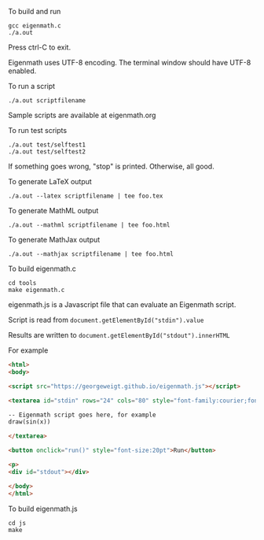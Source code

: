 To build and run

	gcc eigenmath.c
	./a.out

Press ctrl-C to exit.

Eigenmath uses UTF-8 encoding. The terminal window should have UTF-8 enabled.

To run a script

	./a.out scriptfilename

Sample scripts are available at eigenmath.org

To run test scripts

	./a.out test/selftest1
	./a.out test/selftest2

If something goes wrong, "stop" is printed.
Otherwise, all good.

To generate LaTeX output

	./a.out --latex scriptfilename | tee foo.tex

To generate MathML output

	./a.out --mathml scriptfilename | tee foo.html

To generate MathJax output

	./a.out --mathjax scriptfilename | tee foo.html

To build eigenmath.c

	cd tools
	make eigenmath.c

eigenmath.js is a Javascript file that can evaluate an Eigenmath script.

Script is read from `document.getElementById("stdin").value`

Results are written to `document.getElementById("stdout").innerHTML`

For example

```html
<html>
<body>

<script src="https://georgeweigt.github.io/eigenmath.js"></script>

<textarea id="stdin" rows="24" cols="80" style="font-family:courier;font-size:12pt">

-- Eigenmath script goes here, for example
draw(sin(x))

</textarea>

<button onclick="run()" style="font-size:20pt">Run</button>

<p>
<div id="stdout"></div>

</body>
</html>
```

To build eigenmath.js

	cd js
	make

